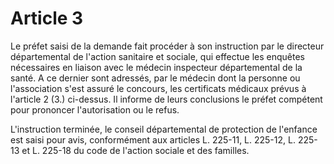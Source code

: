 # Article 3

Le préfet saisi de la demande fait procéder à son instruction par le directeur départemental de l'action sanitaire et sociale, qui effectue les enquêtes nécessaires en liaison avec le médecin inspecteur départemental de la santé. A ce dernier sont adressés, par le médecin dont la personne ou l'association s'est assuré le concours, les certificats médicaux prévus à l'article 2 (3.) ci-dessus. Il informe de leurs conclusions le préfet compétent pour prononcer l'autorisation ou le refus.

L'instruction terminée, le conseil départemental de protection de l'enfance est saisi pour avis, conformément aux articles L. 225-11, L. 225-12, L. 225-13 et L. 225-18 du code de l'action sociale et des familles.
